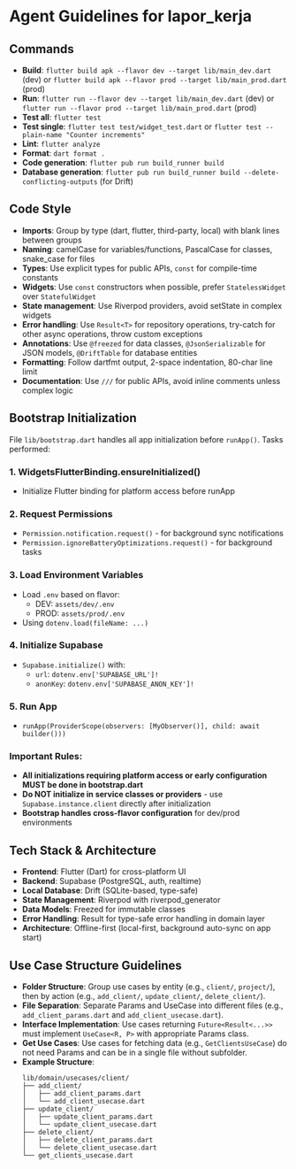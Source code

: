 # Agent Guidelines for lapor_kerja

## Commands
- **Build**: `flutter build apk --flavor dev --target lib/main_dev.dart` (dev) or `flutter build apk --flavor prod --target lib/main_prod.dart` (prod)
- **Run**: `flutter run --flavor dev --target lib/main_dev.dart` (dev) or `flutter run --flavor prod --target lib/main_prod.dart` (prod)
- **Test all**: `flutter test`
- **Test single**: `flutter test test/widget_test.dart` or `flutter test --plain-name "Counter increments"`
- **Lint**: `flutter analyze`
- **Format**: `dart format .`
- **Code generation**: `flutter pub run build_runner build`
- **Database generation**: `flutter pub run build_runner build --delete-conflicting-outputs` (for Drift)

## Code Style
- **Imports**: Group by type (dart, flutter, third-party, local) with blank lines between groups
- **Naming**: camelCase for variables/functions, PascalCase for classes, snake_case for files
- **Types**: Use explicit types for public APIs, `const` for compile-time constants
- **Widgets**: Use `const` constructors when possible, prefer `StatelessWidget` over `StatefulWidget`
- **State management**: Use Riverpod providers, avoid setState in complex widgets
- **Error handling**: Use `Result<T>` for repository operations, try-catch for other async operations, throw custom exceptions
- **Annotations**: Use `@freezed` for data classes, `@JsonSerializable` for JSON models, `@DriftTable` for database entities
- **Formatting**: Follow dartfmt output, 2-space indentation, 80-char line limit
- **Documentation**: Use `///` for public APIs, avoid inline comments unless complex logic

## Bootstrap Initialization

File `lib/bootstrap.dart` handles all app initialization before `runApp()`. Tasks performed:

### 1. **WidgetsFlutterBinding.ensureInitialized()**
   - Initialize Flutter binding for platform access before runApp

### 2. **Request Permissions**
   - `Permission.notification.request()` - for background sync notifications
   - `Permission.ignoreBatteryOptimizations.request()` - for background tasks

### 3. **Load Environment Variables**
   - Load `.env` based on flavor:
     - DEV: `assets/dev/.env`
     - PROD: `assets/prod/.env`
   - Using `dotenv.load(fileName: ...)`

### 4. **Initialize Supabase**
   - `Supabase.initialize()` with:
     - `url`: `dotenv.env['SUPABASE_URL']!`
     - `anonKey`: `dotenv.env['SUPABASE_ANON_KEY']!`

### 5. **Run App**
   - `runApp(ProviderScope(observers: [MyObserver()], child: await builder()))`

### Important Rules:
- **All initializations requiring platform access or early configuration MUST be done in bootstrap.dart**
- **Do NOT initialize in service classes or providers** - use `Supabase.instance.client` directly after initialization
- **Bootstrap handles cross-flavor configuration** for dev/prod environments

## Tech Stack & Architecture
- **Frontend**: Flutter (Dart) for cross-platform UI
- **Backend**: Supabase (PostgreSQL, auth, realtime)
- **Local Database**: Drift (SQLite-based, type-safe)
- **State Management**: Riverpod with riverpod_generator
- **Data Models**: Freezed for immutable classes
- **Error Handling**: Result<T> for type-safe error handling in domain layer
- **Architecture**: Offline-first (local-first, background auto-sync on app start)

## Use Case Structure Guidelines
- **Folder Structure**: Group use cases by entity (e.g., `client/`, `project/`), then by action (e.g., `add_client/`, `update_client/`, `delete_client/`).
- **File Separation**: Separate Params and UseCase into different files (e.g., `add_client_params.dart` and `add_client_usecase.dart`).
- **Interface Implementation**: Use cases returning `Future<Result<...>>` must implement `UseCase<R, P>` with appropriate Params class.
- **Get Use Cases**: Use cases for fetching data (e.g., `GetClientsUseCase`) do not need Params and can be in a single file without subfolder.
- **Example Structure**:
  ```
  lib/domain/usecases/client/
  ├── add_client/
  │   ├── add_client_params.dart
  │   └── add_client_usecase.dart
  ├── update_client/
  │   ├── update_client_params.dart
  │   └── update_client_usecase.dart
  ├── delete_client/
  │   ├── delete_client_params.dart
  │   └── delete_client_usecase.dart
  └── get_clients_usecase.dart
  ```